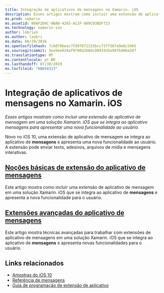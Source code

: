 ```yaml
---
title: Integração de aplicativos de mensagens no Xamarin. iOS
description: Esses artigos mostram como incluir uma extensão de aplicativo de mensagem em uma solução Xamarin. iOS que se integra ao aplicativo mensagens para apresentar uma nova funcionalidade ao usuário.
ms.prod: xamarin
ms.assetid: 00AF2D4C-9BA8-4265-A11F-989C93BDF723
ms.technology: xamarin-ios
author: lobrien
ms.author: laobri
ms.date: 08/29/2016
ms.openlocfilehash: 7cb079beac7fd97072333bccf3ff387a9e8c5465
ms.sourcegitcommit: 3ea9ee034af9790d2b0dc0893435e997bd06e587
ms.translationtype: MT
ms.contentlocale: pt-BR
ms.lasthandoff: 07/30/2019
ms.locfileid: "68654313"
---
```

# <a name="message-app-integration-in-xamarinios"></a>Integração de aplicativos de mensagens no Xamarin. iOS

_Esses artigos mostram como incluir uma extensão de aplicativo de mensagem em uma solução Xamarin. iOS que se integra ao aplicativo mensagens para apresentar uma nova funcionalidade ao usuário._

Novo no iOS 10, uma extensão de aplicativo de mensagem se integra ao aplicativo de **mensagens** e apresenta uma nova funcionalidade ao usuário. A extensão pode enviar texto, adesivos, arquivos de mídia e mensagens interativas.

    
## <a name="message-app-extension-basicsiosplatformmessage-app-integrationintro-to-message-app-extensionsmd"></a>[Noções básicas de extensão do aplicativo de mensagens](~/ios/platform/message-app-integration/intro-to-message-app-extensions.md)

Este artigo mostra como incluir uma extensão de aplicativo de mensagem em uma solução Xamarin. iOS que se integra ao aplicativo de **mensagens** e apresenta a nova funcionalidade para o usuário.

## <a name="advanced-message-app-extensionsiosplatformmessage-app-integrationintro-to-message-app-extensionsmd"></a>[Extensões avançadas do aplicativo de mensagens](~/ios/platform/message-app-integration/intro-to-message-app-extensions.md)

Este artigo mostra técnicas avançadas para trabalhar com extensões de aplicativo de mensagens em uma solução Xamarin. iOS que se integra ao aplicativo de **mensagens** e apresenta novas funcionalidades para o usuário.


## <a name="related-links"></a>Links relacionados

- [Amostras do iOS 10](https://docs.microsoft.com/samples/browse/?products=xamarin&term=Xamarin.iOS+iOS10)
- [Referência de mensagens](https://developer.apple.com/reference/messages)
- [Guia de programação de extensão de aplicativo](https://developer.apple.com/library/prerelease/content/documentation/General/Conceptual/ExtensibilityPG/index.html#//apple_ref/doc/uid/TP40014214)
